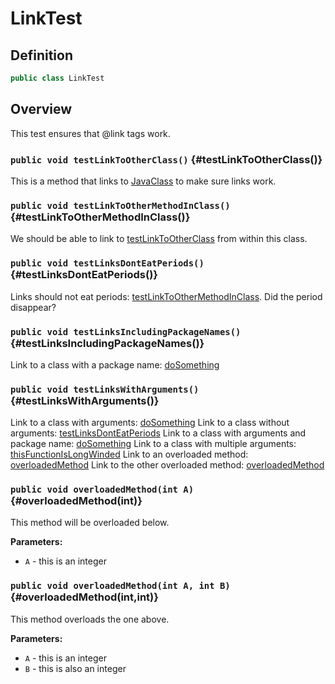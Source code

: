 # LinkTest

## Definition

```java
public class LinkTest
```

## Overview

This test ensures that @link tags work.

### `public void testLinkToOtherClass()` {#testLinkToOtherClass()}

This is a method that links to [JavaClass](JavaClass) to make sure links
work.

### `public void testLinkToOtherMethodInClass()` {#testLinkToOtherMethodInClass()}

We should be able to link to [testLinkToOtherClass](LinkTest#testLinkToOtherClass()) from within
this class.

### `public void testLinksDontEatPeriods()` {#testLinksDontEatPeriods()}

Links should not eat periods: [testLinkToOtherMethodInClass](LinkTest#testLinkToOtherMethodInClass()). Did
the period disappear?

### `public void testLinksIncludingPackageNames()` {#testLinksIncludingPackageNames()}

Link to a class with a package name: [doSomething](JavaClass#doSomething(long))

### `public void testLinksWithArguments()` {#testLinksWithArguments()}

Link to a class with arguments: [doSomething](JavaClass#doSomething(long))
Link to a class without arguments: [testLinksDontEatPeriods](LinkTest#testLinksDontEatPeriods())
Link to a class with arguments and package name: [doSomething](JavaClass#doSomething(long))
Link to a class with multiple arguments: [thisFunctionIsLongWinded](FunctionDefOverSeveralLines#thisFunctionIsLongWinded(int,int,int))
Link to an overloaded method: [overloadedMethod](LinkTest#overloadedMethod(int))
Link to the other overloaded method: [overloadedMethod](LinkTest#overloadedMethod(int,int))

### `public void overloadedMethod(int A)` {#overloadedMethod(int)}

This method will be overloaded below.

**Parameters:**

* `A` - this is an integer

### `public void overloadedMethod(int A, int B)` {#overloadedMethod(int,int)}

This method overloads the one above.

**Parameters:**

* `A` - this is an integer
* `B` - this is also an integer

